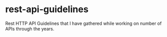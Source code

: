 # rest-api-guidelines
Rest HTTP API Guidelines that I have gathered while working on number of APIs through the years.
